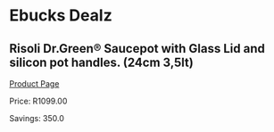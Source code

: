 
# Ebucks Dealz
## Risoli Dr.Green® Saucepot with Glass Lid and silicon pot handles. (24cm 3,5lt)
[Product Page](https://www.ebucks.com/web/shop/productSelected.do?prodId=1151460185&catId=1157659933)

Price: R1099.00

Savings: 350.0


	
